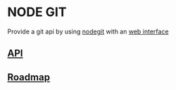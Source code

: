 NODE GIT
=========
Provide a git api by using [nodegit](https://github.com/nodegit) with an [web interface](https://github.com/orangemi/node-git-web)

## [API](./docs/API.md)

## [Roadmap](./docs/roadmap.md)

